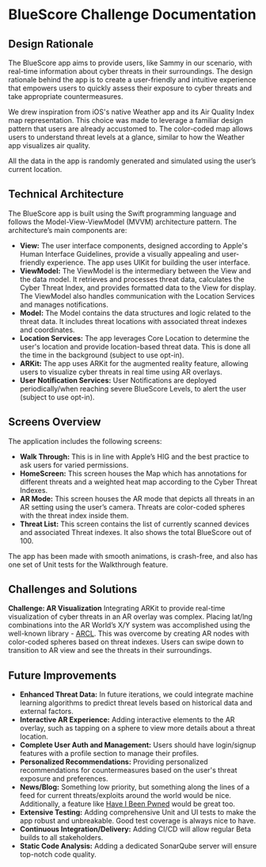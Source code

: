 # BlueScore Challenge Documentation

## Design Rationale

The BlueScore app aims to provide users, like Sammy in our scenario, with real-time information about cyber threats in their surroundings. The design rationale behind the app is to create a user-friendly and intuitive experience that empowers users to quickly assess their exposure to cyber threats and take appropriate countermeasures.

We drew inspiration from iOS's native Weather app and its Air Quality Index map representation. This choice was made to leverage a familiar design pattern that users are already accustomed to. The color-coded map allows users to understand threat levels at a glance, similar to how the Weather app visualizes air quality.

All the data in the app is randomly generated and simulated using the user’s current location.

## Technical Architecture

The BlueScore app is built using the Swift programming language and follows the Model-View-ViewModel (MVVM) architecture pattern. The architecture’s main components are:

- **View:** The user interface components, designed according to Apple's Human Interface Guidelines, provide a visually appealing and user-friendly experience. The app uses UIKit for building the user interface.
- **ViewModel:** The ViewModel is the intermediary between the View and the data model. It retrieves and processes threat data, calculates the Cyber Threat Index, and provides formatted data to the View for display. The ViewModel also handles communication with the Location Services and manages notifications.
- **Model:** The Model contains the data structures and logic related to the threat data. It includes threat locations with associated threat indexes and coordinates.
- **Location Services:** The app leverages Core Location to determine the user's location and provide location-based threat data. This is done all the time in the background (subject to use opt-in).
- **ARKit:** The app uses ARKit for the augmented reality feature, allowing users to visualize cyber threats in real time using AR overlays.
- **User Notification Services:** User Notifications are deployed periodically/when reaching severe BlueScore Levels, to alert the user (subject to use opt-in).

## Screens Overview

The application includes the following screens:

- **Walk Through:** This is in line with Apple’s HIG and the best practice to ask users for varied permissions.
- **HomeScreen:** This screen houses the Map which has annotations for different threats and a weighted heat map according to the Cyber Threat Indexes.
- **AR Mode:** This screen houses the AR mode that depicts all threats in an AR setting using the user’s camera. Threats are color-coded spheres with the threat index inside them.
- **Threat List:** This screen contains the list of currently scanned devices and associated Threat indexes. It also shows the total BlueScore out of 100.

The app has been made with smooth animations, is crash-free, and also has one set of Unit tests for the Walkthrough feature.

## Challenges and Solutions

**Challenge: AR Visualization**
Integrating ARKit to provide real-time visualization of cyber threats in an AR overlay was complex. Placing lat/lng combinations into the AR World’s X/Y system was accomplished using the well-known library - [ARCL](https://cocoapods.org/pods/ARCL).
This was overcome by creating AR nodes with color-coded spheres based on threat indexes. Users can swipe down to transition to AR view and see the threats in their surroundings.

## Future Improvements

- **Enhanced Threat Data:** In future iterations, we could integrate machine learning algorithms to predict threat levels based on historical data and external factors.
- **Interactive AR Experience:** Adding interactive elements to the AR overlay, such as tapping on a sphere to view more details about a threat location.
- **Complete User Auth and Management:** Users should have login/signup features with a profile section to manage their profiles.
- **Personalized Recommendations:** Providing personalized recommendations for countermeasures based on the user's threat exposure and preferences.
- **News/Blog:** Something low priority, but something along the lines of a feed for current threats/exploits around the world would be nice. Additionally, a feature like [Have I Been Pwned](https://haveibeenpwned.com/) would be great too.
- **Extensive Testing:** Adding comprehensive Unit and UI tests to make the app robust and unbreakable. Good test coverage is always nice to have.
- **Continuous Integration/Delivery:** Adding CI/CD will allow regular Beta builds to all stakeholders.
- **Static Code Analysis:** Adding a dedicated SonarQube server will ensure top-notch code quality.

